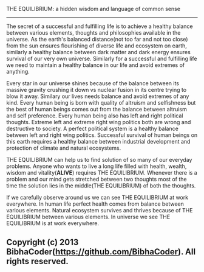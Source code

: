 THE EQUILIBRIUM: a hidden wisdom and language of common sense
____________________________

The secret of a successful and fulfilling life is to achieve a healthy balance between various elements, thoughts and philosophies available in the universe. As the earth's balanced distance(not too far and not too close) from the sun ensures flourishing of diverse life and ecosystem on earth, similarly a healthy balance between dark matter and dark energy ensures survival of our very own universe. Similarly for a successful and fulfilling life we need to maintain a healthy balance in our life and avoid extremes of anything.

Every star in our universe shines because of the balance between its massive gravity crushing it down vs nuclear fusion in its centre trying to blow it away. Similary our lives needs balance and avoid extremes of any kind. Every human being is born with quality of altruism and selfishness but the best of human beings comes out from the balance between altruism and self preference. Every human being also has left and right political thoughts. Extreme left and extreme right wing politics both are wrong and destructive to society. A perfect political system is a healthy balance between left and right wing politics. Successful survival of human beings on this earth requires a healthy  balance between industrial development and protection of climate and natural ecosystems. 

THE EQUILIBRIUM can help us to find solution of so many of our everyday problems. Anyone who wants to live a long life filled with health, wealth, wisdom and vitality(**ALIVE**) requires THE EQUILIBRIUM. Whenever there is a problem and our mind gets stretched between two thoughts most of the time the solution lies in the middle(THE EQUILIBRIUM) of both the thoughts.

If we carefully observe around us we can see THE EQUILIBRIUM at work everywhere. In human life perfect health comes from balance between various elements. Natural ecosystem survives and thrives because of THE EQUILIBRIUM between various elements. In universe we see THE EQUILIBRIUM is at work everywhere.

Copyright (c) 2013 BibhaCoder(https://github.com/BibhaCoder). All rights reserved.
----
